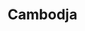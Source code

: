 ---
title: "Cambodja"
introtext: "Cambodja is een prachtig land in Azië grenzend aan Laos, Thailand en Vietnam. Het land heeft een veelzijdige cultuur en Cambodjanen zijn bijzonder vriendelijk. De hoofdstad Phnom Penh heeft een duistere Khmer-historie die nog vele sporen nalaat in de stad, waaronder de Tuol Sleng gevangenis en de Killing Fields. "
introimage: "https://lh3.googleusercontent.com/nTTx3X6Oukcgpd199kWNnPzgJdgMK32x3JBw1mjprto0nHSjMM8yFpamg3DXCdJpZTpugeEGXF6C75iIic9DM5uOA_e4GHYPRCvsNvzAxyqHms_kEAMp7q8GkmqNCsHrezseRZ_mXA=w800"
surface: "181.000"
inhabitants: "16.300.000"
rate: "4842,48"
valuta: "riel"
main_text: "Neem ook de tijd om Angkor te bezoeken, één van de zeven wereldwonderen, en verdwaal in de talloze tempels. Bewonder de ongerepte natuur en witte stranden op de tropische eilanden Koh Rong en Koh Tang, en neem een duik om de prachtige onderwaterwereld te ontdekken. Maak je klaar voor een onvergetelijke reis!"
fact_one_text: ""
fact_two_text: ""
bigmac_index: ""
images: "https://lh3.googleusercontent.com/MWRkyauj1IyseE6_2cIUQTNm6I0TaAuF3xNHXJ4IKzeMm_c7dlUJdt4HvTFWZu5EK_tuK09_F5LPlj0Xfgkihs5VH9klFX6iH3B7_LPvEQuCeUE6CvnZRJpcq0hQLixxv5voHXvB_Q=w800|https://lh3.googleusercontent.com/v4OpTPen5eSqV7dusXm9S6XMLwfZD4kbDYcek4CTyeFT4H9nJqs0zr_Gw1yRWuMgxzuRXzOG8Fr4CQ87LmXA7mAmDzGS-oq1JhPK1pkZ-cQH6V_FtcnFHAccuCptHr3DsyV8HFEb1w=w800|https://lh3.googleusercontent.com/EbdzSnfyItZc7GvXe8cDIqpLCp07N3_vqw_RWT9Mvkid7msBN_n9cnyxEwyM_khpB-odjOB3nWLaXk_YOwkGNr5jkmMzTdTCdySoNDzscxciLAEnrxrZ0k1NXYC7v3Fd8IJYK630rQ=w800|https://lh3.googleusercontent.com/x3lwxSAEhiKpUASzKMmFrDSVylamlSSgIqTjCmKfftSddPOK3YrG1V6EpjDSM60JvJ4hB3MXemmWooiDYcLMQAk2wBhSNYHnICulWwyLCEad6LzZ9iLNbNp0JOURfEI4oa5_2HeA9A=w800"
flight_button_title: "Check vluchtprijzen Cambodja"
flight_button_url: "https://lt45.net/c/?si=11986&li=1528136&wi=335922&ws=&dl=transport%2Fflights%2Fnl%2Fkh%2F%3Flocale%3Dnl-NL%26currency%3DEUR%26market%3DNL"
inspiration_url: "https://partner.bol.com/click/click?p=2&t=url&s=1025999&f=TXL&url=https%3A%2F%2Fwww.bol.com%2Fnl%2Ff%2Flonely-planet-cambodia%2F9200000030023873%2F&name=Cambodia%2011%20LP%2C%20Lonely%20Planet"
country_code: "kh"
hotels_url: "https://www.booking.com/country/kh.nl.html?aid=1837623"
continent: "Azië"
---